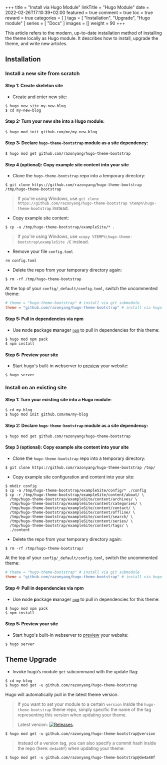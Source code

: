 +++
title = "Install via Hugo Module"
linkTitle = "Hugo Module"
date = 2022-02-26T17:10:39+02:00
featured = true
comment = true
toc = true
reward = true
categories = [
]
tags = [
  "Installation",
  "Upgrade",
  "Hugo module"
]
series = [
  "Docs"
]
images = []
weight = 90
+++

This article refers to the modern, up-to-date installation method of installing the theme locally as Hugo module.
It describes how to install, upgrade the theme, and write new articles.

## Installation

### Install a new site from scratch

#### Step 1: Create skeleton site

- Create and enter new site:

```shell
$ hugo new site my-new-blog
$ cd my-new-blog
```

#### Step 2: Turn your new site into a Hugo module:

```shell
$ hugo mod init github.com/me/my-new-blog
```

#### Step 3: Declare `hugo-theme-bootstrap` module as a site dependency:

```shell
$ hugo mod get github.com/razonyang/hugo-theme-bootstrap
```

#### Step 4 (optional): Copy example site content into your site

- Clone the `hugo-theme-bootstrap` repo into a temporary directory:

```shell
$ git clone https://github.com/razonyang/hugo-theme-bootstrap /tmp/hugo-theme-bootstrap
```

> If you're using Windows, use `git clone https://github.com/razonyang/hugo-theme-bootstrap %temp%\hugo-theme-bootstrap` instead.

- Copy example site content:

```shell
$ cp -a /tmp/hugo-theme-bootstrap/exampleSite/* .
```

> If you're using Windows, use `xcopy %TEMP%\hugo-theme-bootstrap\exampleSite /E` instead.

- Remove your file `config.toml`

```shell
rm config.toml
```

- Delete the repo from your temporary directory again:

```shell
$ rm -rf /tmp/hugo-theme-bootstrap
```

At the top of your `config/_default/config.toml`, switch the uncommented theme:

```toml
# theme = "hugo-theme-bootstrap" # install via git submodule
theme = "github.com/razonyang/hugo-theme-bootstrap" # install via hugo module
```

#### Step 5: Pull in dependencies via npm

- Use **n**ode **p**ackage **m**anager [`npm`](https://nodejs.org/en/download/) to pull in dependencies for this theme:

```shell
$ hugo mod npm pack
$ npm install
```

#### Step 6: Preview your site

- Start hugo's built-in webserver to [preview](http://localhost:1313/) your website:

```shell
$ hugo server
```

### Install on an existing site

#### Step 1: Turn your existing site into a Hugo module:

```shell
$ cd my-blog
$ hugo mod init github.com/me/my-blog
```

#### Step 2: Declare `hugo-theme-bootstrap` module as a site dependency:

```shell
$ hugo mod get github.com/razonyang/hugo-theme-bootstrap
```

#### Step 3 (optional): Copy example site content into your site

- Clone the `hugo-theme-bootstrap` repo into a temporary directory:

```shell
$ git clone https://github.com/razonyang/hugo-theme-bootstrap /tmp/
```

- Copy example site configuration and content into your site:

```shell
$ mkdir config
$ cp -a /tmp/hugo-theme-bootstrap/exampleSite/config/* ./config
$ cp -r /tmp/hugo-theme-bootstrap/exampleSite/content/about/ \
  /tmp/hugo-theme-bootstrap/exampleSite/content/archives/ \
  /tmp/hugo-theme-bootstrap/exampleSite/content/categories/ \
  /tmp/hugo-theme-bootstrap/exampleSite/content/contact/ \
  /tmp/hugo-theme-bootstrap/exampleSite/content/offline/ \
  /tmp/hugo-theme-bootstrap/exampleSite/content/search/ \
  /tmp/hugo-theme-bootstrap/exampleSite/content/series/ \
  /tmp/hugo-theme-bootstrap/exampleSite/content/tags/ \
  ./content
```

- Delete the repo from your temporary directory again:

```shell
$ rm -rf /tmp/hugo-theme-bootstrap/
```

At the top of your `config/_default/config.toml`, switch the uncommented theme:

```toml
# theme = "hugo-theme-bootstrap" # install via git submodule
theme = "github.com/razonyang/hugo-theme-bootstrap" # install via hugo module
```

#### Step 4: Pull in dependencies via npm

- Use **n**ode **p**ackage **m**anager [`npm`](https://nodejs.org/en/download/) to pull in dependencies for this theme:

```shell
$ hugo mod npm pack
$ npm install
```

#### Step 5: Preview your site

- Start hugo's built-in webserver to [preview](http://localhost:1313/) your website:

```shell
$ hugo server
```

## Theme Upgrade

- Invoke hugo’s module `get` subcommand with the update flag:

```shell
$ cd my-blog
$ hugo mod get -u github.com/razonyang/hugo-theme-bootstrap
```

Hugo will automatically pull in the latest theme version.

> If you want to set your module to a certain `version` inside the `hugo-theme-bootstrap` theme repo, simply specific the name of the tag representing this version  when updating your theme.
> 
> Latest version: [![Releases](https://img.shields.io/github/release/razonyang/hugo-theme-bootstrap?style=flat-square)](https://github.com/razonyang/hugo-theme-bootstrap/releases).

```shell
$ hugo mod get -u github.com/razonyang/hugo-theme-bootstrap@version
```

> Instead of a version tag, you can also specify a commit hash inside the repo (here: `de4a40f`) when updating your theme:

```shell
$ hugo mod get -u github.com/razonyang/hugo-theme-bootstrap@de4a40f
```
